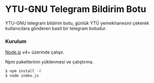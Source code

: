 # YTU-GNU Telegram Bildirim Botu
YTU-GNU telegram bildirim botu, günlük YTÜ yemekhanesini çekerek kullanıcılara gönderen basit bir telegram botudur.

### Kurulum

[Node.js](https://nodejs.org/) v4+ üzerinde çalışır.

Npm paketlerinin yüklenmesi ve çalıştırma.

```sh
$ npm install -d
$ node index.js
```